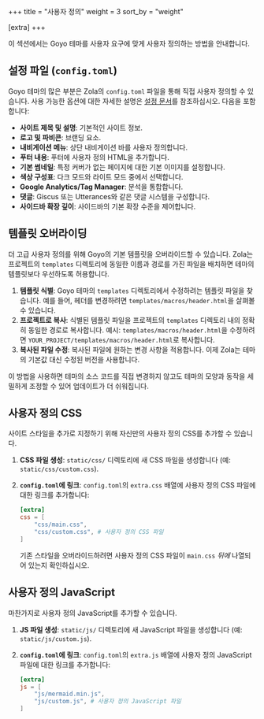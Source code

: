 +++
title = "사용자 정의"
weight = 3
sort_by = "weight"

[extra]
+++

이 섹션에서는 Goyo 테마를 사용자 요구에 맞게 사용자 정의하는 방법을 안내합니다.

## 설정 파일 (`config.toml`)

Goyo 테마의 많은 부분은 Zola의 `config.toml` 파일을 통해 직접 사용자 정의할 수 있습니다. 사용 가능한 옵션에 대한 자세한 설명은 [설정 문서](../configuration/)를 참조하십시오. 다음을 포함합니다:

-   **사이트 제목 및 설명**: 기본적인 사이트 정보.
-   **로고 및 파비콘**: 브랜딩 요소.
-   **내비게이션 메뉴**: 상단 내비게이션 바를 사용자 정의합니다.
-   **푸터 내용**: 푸터에 사용자 정의 HTML을 추가합니다.
-   **기본 썸네일**: 특정 커버가 없는 페이지에 대한 기본 이미지를 설정합니다.
-   **색상 구성표**: 다크 모드와 라이트 모드 중에서 선택합니다.
-   **Google Analytics/Tag Manager**: 분석을 통합합니다.
-   **댓글**: Giscus 또는 Utterances와 같은 댓글 시스템을 구성합니다.
-   **사이드바 확장 깊이**: 사이드바의 기본 확장 수준을 제어합니다.

## 템플릿 오버라이딩

더 고급 사용자 정의를 위해 Goyo의 기본 템플릿을 오버라이드할 수 있습니다. Zola는 프로젝트의 `templates` 디렉토리에 동일한 이름과 경로를 가진 파일을 배치하면 테마의 템플릿보다 우선하도록 허용합니다.

1.  **템플릿 식별**: Goyo 테마의 `templates` 디렉토리에서 수정하려는 템플릿 파일을 찾습니다. 예를 들어, 헤더를 변경하려면 `templates/macros/header.html`을 살펴볼 수 있습니다.
2.  **프로젝트로 복사**: 식별된 템플릿 파일을 프로젝트의 `templates` 디렉토리 내의 정확히 동일한 경로로 복사합니다.
    예시: `templates/macros/header.html`을 수정하려면 `YOUR_PROJECT/templates/macros/header.html`로 복사합니다.
3.  **복사된 파일 수정**: 복사된 파일에 원하는 변경 사항을 적용합니다. 이제 Zola는 테마의 기본값 대신 수정된 버전을 사용합니다.

이 방법을 사용하면 테마의 소스 코드를 직접 변경하지 않고도 테마의 모양과 동작을 세밀하게 조정할 수 있어 업데이트가 더 쉬워집니다.

## 사용자 정의 CSS

사이트 스타일을 추가로 지정하기 위해 자신만의 사용자 정의 CSS를 추가할 수 있습니다.

1.  **CSS 파일 생성**: `static/css/` 디렉토리에 새 CSS 파일을 생성합니다 (예: `static/css/custom.css`).
2.  **`config.toml`에 링크**: `config.toml`의 `extra.css` 배열에 사용자 정의 CSS 파일에 대한 링크를 추가합니다:

    ```toml
    [extra]
    css = [
        "css/main.css",
        "css/custom.css", # 사용자 정의 CSS 파일
    ]
    ```

    기존 스타일을 오버라이드하려면 사용자 정의 CSS 파일이 `main.css` *뒤에* 나열되어 있는지 확인하십시오.

## 사용자 정의 JavaScript

마찬가지로 사용자 정의 JavaScript를 추가할 수 있습니다.

1.  **JS 파일 생성**: `static/js/` 디렉토리에 새 JavaScript 파일을 생성합니다 (예: `static/js/custom.js`).
2.  **`config.toml`에 링크**: `config.toml`의 `extra.js` 배열에 사용자 정의 JavaScript 파일에 대한 링크를 추가합니다:

    ```toml
    [extra]
    js = [
        "js/mermaid.min.js",
        "js/custom.js", # 사용자 정의 JavaScript 파일
    ]
    ```